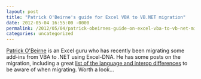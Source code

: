 ```yaml
---
layout: post
title: "Patrick O'Beirne's guide for Excel VBA to VB.NET migration"
date: 2012-05-04 16:55:00 -0000
permalink: /2012/05/04/patrick-obeirnes-guide-on-excel-vba-to-vb-net-migration/
categories: uncategorized
---
```

[Patrick O'Beirne][patrick-o-beirne] is an Excel guru who has recently been migrating some add-ins from VBA to .NET using Excel-DNA. He has some posts on the migration, including a great [list of the language and interop differences][migrating] to be aware of when migrating. Worth a look...

[patrick-o-beirne]: http://sysmod.wordpress.com/
[migrating]: http://sysmod.wordpress.com/2012/05/04/migrating-excel-vba-add-in-to-vb-net-exceldna-netoffice/
